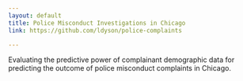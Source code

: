 ```yaml
---
layout: default
title: Police Misconduct Investigations in Chicago
link: https://github.com/ldyson/police-complaints

---
```


Evaluating the predictive power of complainant demographic data for predicting the outcome of police misconduct complaints in Chicago.